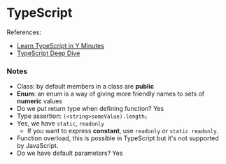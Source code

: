 # TypeScript

References:

* [Learn TypeScript in Y Minutes](https://learnxinyminutes.com/docs/typescript/)
* [TypeScript Deep Dive](https://www.gitbook.com/book/basarat/typescript/details)

### Notes

* Class: by default members in a class are **public**
* **Enum**: an enum is a way of giving more friendly names to sets of **numeric** values
* Do we put return type when defining function? Yes
* Type assertion: `(<string>someValue).length;`
* Yes, we have `static`, `readonly`
  * If you want to express **constant**, use `readonly` or `static readonly`.
* Function overload, this is possible in TypeScript but it's not supported by JavaScript.
* Do we have default parameters? Yes

```typesript

```



